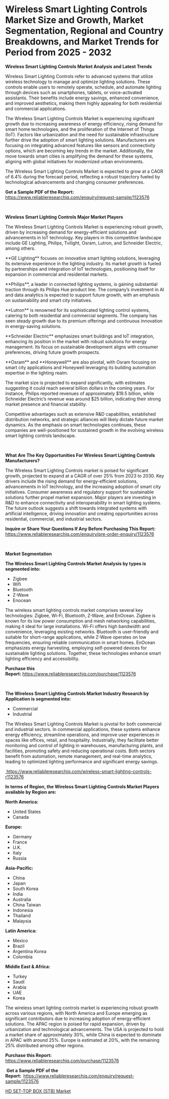 <p><h1>Wireless Smart Lighting Controls Market Size and Growth, Market Segmentation, Regional and Country Breakdowns, and Market Trends for Period from 2025 -  2032</h1></p><p><strong>Wireless Smart Lighting Controls Market Analysis and Latest Trends</strong></p>
<p><p>Wireless Smart Lighting Controls refer to advanced systems that utilize wireless technology to manage and optimize lighting solutions. These controls enable users to remotely operate, schedule, and automate lighting through devices such as smartphones, tablets, or voice-activated assistants. Their benefits include energy savings, enhanced convenience, and improved aesthetics, making them highly appealing for both residential and commercial applications.</p><p>The Wireless Smart Lighting Controls Market is experiencing significant growth due to increasing awareness of energy efficiency, rising demand for smart home technologies, and the proliferation of the Internet of Things (IoT). Factors like urbanization and the need for sustainable infrastructure further drive the adoption of smart lighting solutions. Manufacturers are focusing on integrating advanced features like sensors and connectivity options, which are becoming key trends in the market. Additionally, the move towards smart cities is amplifying the demand for these systems, aligning with global initiatives for modernized urban environments.</p><p>The Wireless Smart Lighting Controls Market is expected to grow at a CAGR of 6.4% during the forecast period, reflecting a robust trajectory fueled by technological advancements and changing consumer preferences.</p></p>
<p><strong>Get a Sample PDF of the Report:&nbsp;</strong> <a href="https://www.reliableresearchiq.com/enquiry/request-sample/1123576?utm_campaign=2132&utm_medium=2&utm_source=Github&utm_content=ia&utm_term=13022025&utm_id=wireless-smart-lighting-controls">https://www.reliableresearchiq.com/enquiry/request-sample/1123576</a></p>
<p>&nbsp;</p>
<p><strong>Wireless Smart Lighting Controls Major Market Players</strong></p>
<p><p>The Wireless Smart Lighting Controls Market is experiencing robust growth, driven by increasing demand for energy-efficient solutions and advancements in IoT technology. Key players in this competitive landscape include GE Lighting, Philips, Tvilight, Osram, Lutron, and Schneider Electric, among others.</p><p>**GE Lighting** focuses on innovative smart lighting solutions, leveraging its extensive experience in the lighting industry. Its market growth is fueled by partnerships and integration of IoT technologies, positioning itself for expansion in commercial and residential markets.</p><p>**Philips**, a leader in connected lighting systems, is gaining substantial traction through its Philips Hue product line. The company’s investment in AI and data analytics is expected to support future growth, with an emphasis on sustainability and smart city initiatives.</p><p>**Lutron** is renowned for its sophisticated lighting control systems, catering to both residential and commercial segments. The company has seen steady growth due to its premium offerings and continuous innovation in energy-saving solutions.</p><p>**Schneider Electric** emphasizes smart buildings and IoT integration, enhancing its position in the market with robust solutions for energy management. Its focus on sustainable development aligns with consumer preferences, driving future growth prospects.</p><p>**Osram** and **Honeywell** are also pivotal, with Osram focusing on smart city applications and Honeywell leveraging its building automation expertise in the lighting realm.</p><p>The market size is projected to expand significantly, with estimates suggesting it could reach several billion dollars in the coming years. For instance, Philips reported revenues of approximately $19.5 billion, while Schneider Electric’s revenue was around $25 billion, indicating their strong market presence and financial stability.</p><p>Competitive advantages such as extensive R&D capabilities, established distribution networks, and strategic alliances will likely dictate future market dynamics. As the emphasis on smart technologies continues, these companies are well-positioned for sustained growth in the evolving wireless smart lighting controls landscape.</p></p>
<p>&nbsp;</p>
<p><strong>What Are The Key Opportunities For Wireless Smart Lighting Controls Manufacturers?</strong></p>
<p><p>The Wireless Smart Lighting Controls market is poised for significant growth, projected to expand at a CAGR of over 25% from 2023 to 2030. Key drivers include the rising demand for energy-efficient solutions, advancements in IoT technology, and the increasing adoption of smart city initiatives. Consumer awareness and regulatory support for sustainable solutions further propel market expansion. Major players are investing in R&D to enhance connectivity and interoperability in smart lighting systems. The future outlook suggests a shift towards integrated systems with artificial intelligence, driving innovation and creating opportunities across residential, commercial, and industrial sectors.</p></p>
<p><strong>Inquire or Share Your Questions If Any Before Purchasing This Report:</strong> <a href="https://www.reliableresearchiq.com/enquiry/pre-order-enquiry/1123576?utm_campaign=2132&utm_medium=2&utm_source=Github&utm_content=ia&utm_term=13022025&utm_id=wireless-smart-lighting-controls">https://www.reliableresearchiq.com/enquiry/pre-order-enquiry/1123576</a></p>
<p>&nbsp;</p>
<p><strong>Market Segmentation</strong></p>
<p><strong>The Wireless Smart Lighting Controls Market Analysis by types is segmented into:</strong></p>
<p><ul><li>Zigbee</li><li>Wifi</li><li>Bluetooth</li><li>Z-Wave</li><li>Enocean</li></ul></p>
<p><p>The wireless smart lighting controls market comprises several key technologies: Zigbee, Wi-Fi, Bluetooth, Z-Wave, and EnOcean. Zigbee is known for its low power consumption and mesh networking capabilities, making it ideal for large installations. Wi-Fi offers high bandwidth and convenience, leveraging existing networks. Bluetooth is user-friendly and suitable for short-range applications, while Z-Wave operates on low frequencies, ensuring reliable communication in smart homes. EnOcean emphasizes energy harvesting, employing self-powered devices for sustainable lighting solutions. Together, these technologies enhance smart lighting efficiency and accessibility.</p></p>
<p><strong>Purchase this Report:&nbsp;</strong><a href="https://www.reliableresearchiq.com/purchase/1123576?utm_campaign=2132&utm_medium=2&utm_source=Github&utm_content=ia&utm_term=13022025&utm_id=wireless-smart-lighting-controls">https://www.reliableresearchiq.com/purchase/1123576</a></p>
<p>&nbsp;</p>
<p><strong>The Wireless Smart Lighting Controls Market Industry Research by Application is segmented into:</strong></p>
<p><ul><li>Commercial</li><li>Industrial</li></ul></p>
<p><p>The Wireless Smart Lighting Controls Market is pivotal for both commercial and industrial sectors. In commercial applications, these systems enhance energy efficiency, streamline operations, and improve user experiences in spaces like offices, retail, and hospitality. Industrially, they facilitate better monitoring and control of lighting in warehouses, manufacturing plants, and facilities, promoting safety and reducing operational costs. Both sectors benefit from automation, remote management, and real-time analytics, leading to optimized lighting performance and significant energy savings.</p></p>
<p><a href="https://www.reliableresearchiq.com/wireless-smart-lighting-controls-r1123576?utm_campaign=2132&utm_medium=2&utm_source=Github&utm_content=ia&utm_term=13022025&utm_id=wireless-smart-lighting-controls">&nbsp;https://www.reliableresearchiq.com/wireless-smart-lighting-controls-r1123576</a></p>
<p><strong>In terms of Region, the Wireless Smart Lighting Controls Market Players available by Region are:</strong></p>
<p>
    <p> <strong> North America: </strong>
        <ul>
            <li>United States</li>
            <li>Canada</li>
        </ul>
        </p> 
    <p> <strong> Europe: </strong>
        <ul>
            <li>Germany</li>
            <li>France</li>
            <li>U.K.</li>
            <li>Italy</li>
            <li>Russia</li>
        </ul>
        </p> 
    <p> <strong> Asia-Pacific: </strong>
        <ul>
            <li>China</li>
            <li>Japan</li>
            <li>South Korea</li>
            <li>India</li>
            <li>Australia</li>
            <li>China Taiwan</li>
            <li>Indonesia</li>
            <li>Thailand</li>
            <li>Malaysia</li>
        </ul>
        </p> 
    <p> <strong> Latin America: </strong>
        <ul>
            <li>Mexico</li>
            <li>Brazil</li>
            <li>Argentina Korea</li>
            <li>Colombia</li>
        </ul>
        </p> 
    <p> <strong> Middle East & Africa: </strong>
        <ul>
            <li>Turkey</li>
            <li>Saudi</li>
            <li>Arabia</li>
            <li>UAE</li>
            <li>Korea</li>
        </ul>
    </p>
    </p>
<p><p>The wireless smart lighting controls market is experiencing robust growth across various regions, with North America and Europe emerging as significant contributors due to increasing adoption of energy-efficient solutions. The APAC region is poised for rapid expansion, driven by urbanization and technological advancements. The USA is projected to hold a market share of approximately 30%, while China is expected to dominate in APAC with around 25%. Europe is estimated at 20%, with the remaining 25% distributed among other regions.</p></p>
<p><strong>Purchase this Report: </strong><a href="https://www.reliableresearchiq.com/purchase/1123576?utm_campaign=2132&utm_medium=2&utm_source=Github&utm_content=ia&utm_term=13022025&utm_id=wireless-smart-lighting-controls">https://www.reliableresearchiq.com/purchase/1123576</a></p>
<p>&nbsp;<strong>Get a Sample PDF of the Report:&nbsp;&nbsp;</strong><a href="https://www.reliableresearchiq.com/enquiry/request-sample/1123576?utm_campaign=2132&utm_medium=2&utm_source=Github&utm_content=ia&utm_term=13022025&utm_id=wireless-smart-lighting-controls">https://www.reliableresearchiq.com/enquiry/request-sample/1123576</a></p>
<p><strong></strong></p>
<p><p><a href="https://github.com/MonroeBullock54/Market-Research-Report-List-1/blob/main/hd-set-top-box-stb-market.md?utm_campaign=2132&utm_medium=2&utm_source=Github&utm_content=ia&utm_term=13022025&utm_id=wireless-smart-lighting-controls">HD SET-TOP BOX (STB) Market</a></p></p>